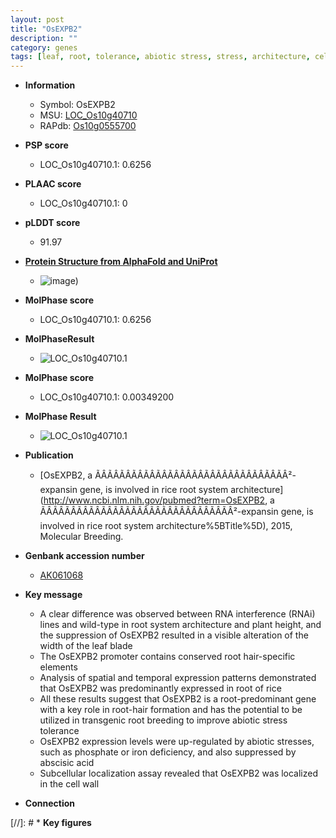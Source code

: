 ```yaml
---
layout: post
title: "OsEXPB2"
description: ""
category: genes
tags: [leaf, root, tolerance, abiotic stress, stress, architecture, cell wall, breeding, plant height, iron, biotic stress, abscisic acid, stress tolerance, phosphate, root hair, root system architecture]
---
```


* **Information**  
    + Symbol: OsEXPB2  
    + MSU: [LOC_Os10g40710](http://rice.plantbiology.msu.edu/cgi-bin/ORF_infopage.cgi?orf=LOC_Os10g40710)  
    + RAPdb: [Os10g0555700](http://rapdb.dna.affrc.go.jp/viewer/gbrowse_details/irgsp1?name=Os10g0555700)  

* **PSP score**  
    + LOC_Os10g40710.1: 0.6256 

* **PLAAC score**  
    + LOC_Os10g40710.1: 0 

* **pLDDT score**
    + 91.97

* **[Protein Structure from AlphaFold and UniProt](https://www.uniprot.org/uniprotkb/O24230/entry#structure)**
    + ![image](https://ricepsp.github.io/images/E-O/AF-O24230-F1.png))

* **MolPhase score**
    + LOC_Os10g40710.1: 0.6256

* **MolPhaseResult**
    + ![LOC_Os10g40710.1](https://ricepsp.github.io/pictures/LOC_Os10g/LOC_Os10g40710.1.png)

* **MolPhase score**
    + LOC_Os10g40710.1: 0.00349200

* **MolPhase Result**
    + ![LOC_Os10g40710.1](https://304243504.github.io/Pictures/LOC_Os10g/LOC_Os10g40710.1.png)

* **Publication**  
    + [OsEXPB2, a ÃÂÃÂÃÂÃÂÃÂÃÂÃÂÃÂÃÂÃÂÃÂÃÂÃÂÃÂÃÂÃÂ²-expansin gene, is involved in rice root system architecture](http://www.ncbi.nlm.nih.gov/pubmed?term=OsEXPB2, a ÃÂÃÂÃÂÃÂÃÂÃÂÃÂÃÂÃÂÃÂÃÂÃÂÃÂÃÂÃÂÃÂ²-expansin gene, is involved in rice root system architecture%5BTitle%5D), 2015, Molecular Breeding.

* **Genbank accession number**  
    + [AK061068](http://www.ncbi.nlm.nih.gov/nuccore/AK061068)

* **Key message**  
    + A clear difference was observed between RNA interference (RNAi) lines and wild-type in root system architecture and plant height, and the suppression of OsEXPB2 resulted in a visible alteration of the width of the leaf blade
    + The OsEXPB2 promoter contains conserved root hair-specific elements
    + Analysis of spatial and temporal expression patterns demonstrated that OsEXPB2 was predominantly expressed in root of rice
    + All these results suggest that OsEXPB2 is a root-predominant gene with a key role in root-hair formation and has the potential to be utilized in transgenic root breeding to improve abiotic stress tolerance
    + OsEXPB2 expression levels were up-regulated by abiotic stresses, such as phosphate or iron deficiency, and also suppressed by abscisic acid
    + Subcellular localization assay revealed that OsEXPB2 was localized in the cell wall

* **Connection**  

[//]: # * **Key figures**  


